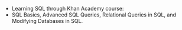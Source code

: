 - Learning SQL through Khan Academy course: 
- SQL Basics, Advanced SQL Queries, Relational Queries in SQL, and Modifying Databases in SQL.

<!---
track001/track001 is a ✨ special ✨ repository because its `README.md` (this file) appears on your GitHub profile.
You can click the Preview link to take a look at your changes.
--->
